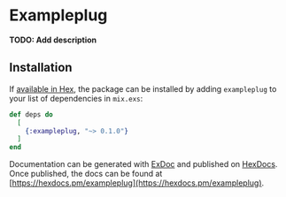 # Exampleplug

**TODO: Add description**

## Installation

If [available in Hex](https://hex.pm/docs/publish), the package can be installed
by adding `exampleplug` to your list of dependencies in `mix.exs`:

```elixir
def deps do
  [
    {:exampleplug, "~> 0.1.0"}
  ]
end
```

Documentation can be generated with [ExDoc](https://github.com/elixir-lang/ex_doc)
and published on [HexDocs](https://hexdocs.pm). Once published, the docs can
be found at [https://hexdocs.pm/exampleplug](https://hexdocs.pm/exampleplug).

